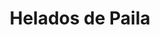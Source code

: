 ---
title: "Helados de Paila"
url: /quito/helados-de-paila-capitan-ramon-borja/
shop: Eisprodukte
---